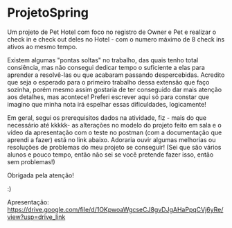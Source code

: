 # ProjetoSpring

Um projeto de Pet Hotel com foco no registro de Owner e Pet e realizar o check in e check out deles no Hotel - com o numero máximo de 8 check ins ativos ao mesmo tempo. 

Existem algumas "pontas soltas" no trabalho, das quais tenho total consiência, mas não consegui dedicar tempo o suficiente a elas para aprender a resolvê-las ou que acabaram passando despercebidas. Acredito que 
seja o esperado para o primeiro trabalho dessa extensão que faço sozinha, porém mesmo assim gostaria de ter conseguido dar mais atenção aos detalhes, mas acontece! Preferi escrever aqui só para constar que
imagino que minha nota irá espelhar essas dificuldades, logicamente!

Em geral, segui os prerequisitos dados na atividade, fiz - mais do que necessário até kkkkk- as alterações no modelo do projeto feito em sala e o vídeo da apresentação com o teste no postman (com a documentação 
que aprendi a fazer) está no link abaixo. 
Adoraria ouvir algumas melhorias ou resoluções de problemas do meu projeto se conseguir! (Sei que são vários alunos e pouco tempo, então não sei se você pretende fazer isso, então sem problemas!)

Obrigada pela atenção! 

:)

Apresentação: https://drive.google.com/file/d/1OKpwoaWgcseCJ8gvDJgAHaPpqCVj6yRe/view?usp=drive_link 
